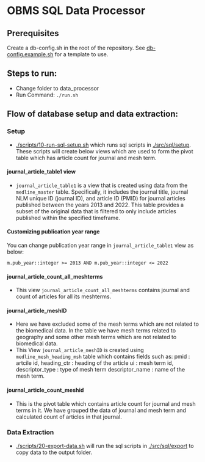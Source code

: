# OBMS SQL Data Processor

## Prerequisites

Create a db-config.sh in the root of the repository. See [db-config.example.sh](../db-config.example.sh) for a template to use.

## Steps to run:

- Change folder to data_processor
- Run Command: `./run.sh`

## Flow of database setup and data extraction:

### Setup

- [./scripts/10-run-sql-setup.sh](./scripts/10-run-sql-setup.sh) which runs sql scripts in [./src/sql/setup](./src/sql/setup/). These scripts will create below views which are used to form the pivot table which has 
article count for journal and mesh term.

#### journal_article_table1 view

- `journal_article_table1` is a view that is created using data from the `medline_master` table. Specifically, it includes the journal title, journal NLM unique ID (journal ID), and article ID (PMID) for journal articles published between the years 2013 and 2022. This table provides a subset of the original data that is filtered to only include articles published within the specified timeframe. 

#### Customizing publication year range

You can change publication year range in `journal_article_table1` view as below:
```
m.pub_year::integer >= 2013 AND m.pub_year::integer <= 2022
```

#### journal_article_count_all_meshterms

- This view `journal_article_count_all_meshterms` contains journal and count of articles for all its meshterms. 

#### journal_article_meshID

- Here we have excluded some of the mesh terms which are not related to the biomedical data. In the table we have mesh terms related to geography and some other mesh terms which are not related to biomedical data. 
- This View `journal_article_meshID` is created using `medline_mesh_heading_msh` table which contains fields such as:  pmid : artcile id, heading_ctr : heading of the article ui : mesh term id, descriptor_type : type of mesh term
descriptor_name : name of the mesh term. 

#### journal_article_count_meshid 

- This is the pivot table which contains article count for journal and mesh terms in it. We have grouped the data of journal and mesh term and calculated count of articles in that journal. 

### Data Extraction

- [./scripts/20-export-data.sh](./scripts/20-export-data.sh) will run the sql scripts in [./src/sql/export](./src/sql/export/) to copy data to the output folder. 
